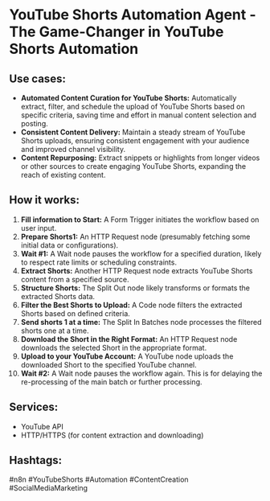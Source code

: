 # YouTube Shorts Automation Agent - The Game-Changer in YouTube Shorts Automation

## Use cases:

*   **Automated Content Curation for YouTube Shorts:** Automatically extract, filter, and schedule the upload of YouTube Shorts based on specific criteria, saving time and effort in manual content selection and posting.
*   **Consistent Content Delivery:** Maintain a steady stream of YouTube Shorts uploads, ensuring consistent engagement with your audience and improved channel visibility.
*   **Content Repurposing:** Extract snippets or highlights from longer videos or other sources to create engaging YouTube Shorts, expanding the reach of existing content.

## How it works:

1.  **Fill information to Start:** A Form Trigger initiates the workflow based on user input.
2.  **Prepare Shorts1:** An HTTP Request node (presumably fetching some initial data or configurations).
3.  **Wait #1:** A Wait node pauses the workflow for a specified duration, likely to respect rate limits or scheduling constraints.
4.  **Extract Shorts:** Another HTTP Request node extracts YouTube Shorts content from a specified source.
5.  **Structure Shorts:** The Split Out node likely transforms or formats the extracted Shorts data.
6.  **Filter the Best Shorts to Upload:** A Code node filters the extracted Shorts based on defined criteria.
7.  **Send shorts 1 at a time:** The Split In Batches node processes the filtered shorts one at a time.
8.  **Download the Short in the Right Format:** An HTTP Request node downloads the selected Short in the appropriate format.
9.  **Upload to your YouTube Account:** A YouTube node uploads the downloaded Short to the specified YouTube channel.
10. **Wait #2:** A Wait node pauses the workflow again. This is for delaying the re-processing of the main batch or further processing.

## Services:

*   YouTube API
*   HTTP/HTTPS (for content extraction and downloading)

## Hashtags:

#n8n #YouTubeShorts #Automation #ContentCreation #SocialMediaMarketing
